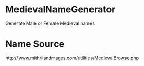 # MedievalNameGenerator
Generate Male or Female Medieval names

# Name Source
http://www.mithrilandmages.com/utilities/MedievalBrowse.php